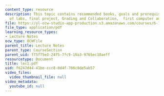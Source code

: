 ```yaml
---
content_type: resource
description: This topic contains recommended books, goals and prerequisite, overview
  of labs, final project, Grading and Collaboration,  first computer and digital systems.
file: https://ol-ocw-studio-app-production.s3.amazonaws.com/courses/6-111-introductory-digital-systems-laboratory-spring-2006/f6247d4441beccc80d4f786c8de5ab57_lec1.pdf
file_type: application/pdf
learning_resource_types:
- Lecture Notes
ocw_type: OCWFile
parent_title: Lecture Notes
parent_type: CourseSection
parent_uid: f75f75e3-2475-7fc9-19a3-9765ec10aeff
resourcetype: Document
title: lec1.pdf
uid: f6247d44-41be-ccc8-0d4f-786c8de5ab57
video_files:
  video_thumbnail_file: null
video_metadata:
  youtube_id: null
---
```

